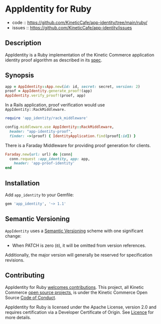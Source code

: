 # AppIdentity for Ruby

- code :: https://github.com/KineticCafe/app-identity/tree/main/ruby/
- issues :: https://github.com/KineticCafe/app-identity/issues

## Description

AppIdentity is a Ruby implementation of the Kinetic Commerce application
identity proof algorithm as described in its [spec][].

## Synopsis

```ruby
app = AppIdentity::App.new(id: id, secret: secret, version: 2)
proof = AppIdentity.generate_proof!(app)
AppIdentity.verify_proof!(proof, app)
```

In a Rails application, proof verification would use
`AppIdentity::RackMiddleware.`

```ruby
require 'app_identity/rack_middleware'

config.middleware.use AppIdentity::RackMiddleware,
  header: "app-identity-proof",
  finder: ->(proof) { IdentityApplication.find(proof[:id]) }
```

There is a Faraday Middleware for providing proof generation for clients.

```ruby
Faraday.new(url: url) do |conn|
  conn.request :app_identity, app: app,
    header: 'app-proof-identity'
end
```

## Installation

Add `app_identity` to your Gemfile:

```ruby
gem 'app_identity', '~> 1.1'
```

## Semantic Versioning

`AppIdentity` uses a [Semantic Versioning][] scheme with one significant change:

- When PATCH is zero (`0`), it will be omitted from version references.

Additionally, the major version will generally be reserved for specification
revisions.

## Contributing

AppIdentity for Ruby [welcomes contributions](./Contributing.md). This project,
all Kinetic Commerce [open source projects][], is under the Kinetic Commerce
Open Source [Code of Conduct][kccoc].

AppIdentity for Ruby is licensed under the Apache License, version 2.0 and
requires certification via a Developer Certificate of Origin. See
[Licence](./Licence.md) for more details.

[contributing]: Contributing.md
[kccoc]: https://github.com/KineticCafe/code-of-conduct
[open source projects]: https://github.com/KineticCafe
[semantic versioning]: http://semver.org/
[spec]: https://github.com/KineticCafe/app-identity/blob/main/spec/README.md

